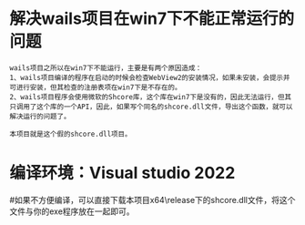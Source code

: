 # 解决wails项目在win7下不能正常运行的问题
    
    wails项目之所以在win7下不能运行，主要是有两个原因造成：
    1、wails项目编译的程序在启动的时候会检查WebView2的安装情况，如果未安装，会提示并可进行安装，但其检查的注册表项在win7下是不存在的。
    2、wails项目程序会使用微软的Shcore库，这个库在win7下是没有的，因此无法运行，但其只调用了这个库的一个API，因此，如果写个同名的shcore.dll文件，导出这个函数，就可以解决运行的问题了。

    本项目就是这个假的shcore.dll项目。

# 编译环境：Visual studio 2022

#如果不方便编译，可以直接下载本项目x64\release下的shcore.dll文件，将这个文件与你的exe程序放在一起即可。
